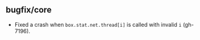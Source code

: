 ## bugfix/core

* Fixed a crash when `box.stat.net.thread[i]` is called with invalid `i`
  (gh-7196).
